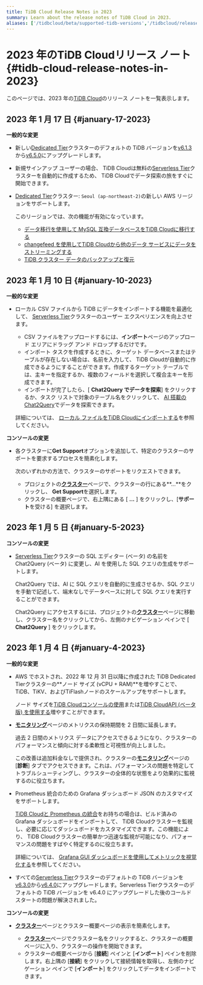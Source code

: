 ```yaml
---
title: TiDB Cloud Release Notes in 2023
summary: Learn about the release notes of TiDB Cloud in 2023.
aliases: ['/tidbcloud/beta/supported-tidb-versions','/tidbcloud/release-notes']
---
```


# 2023 年のTiDB Cloudリリース ノート {#tidb-cloud-release-notes-in-2023}

このページでは、2023 年の[TiDB Cloud](https://www.pingcap.com/tidb-cloud/)のリリース ノートを一覧表示します。

## 2023 年 1 月 17 日 {#january-17-2023}

**一般的な変更**

-   新しい[Dedicated Tier](/tidb-cloud/select-cluster-tier.md#dedicated-tier)クラスターのデフォルトの TiDB バージョンを[v6.1.3](https://docs.pingcap.com/tidb/stable/release-6.1.3)から[v6.5.0](https://docs.pingcap.com/tidb/stable/release-6.5.0)にアップグレードします。

-   新規サインアップ ユーザーの場合、 TiDB Cloudは無料の[Serverless Tier](/tidb-cloud/select-cluster-tier.md#serverless-tier-beta)クラスターを自動的に作成するため、 TiDB Cloudでデータ探索の旅をすぐに開始できます。

-   [Dedicated Tier](/tidb-cloud/select-cluster-tier.md#dedicated-tier)クラスター: `Seoul (ap-northeast-2)`の新しい AWS リージョンをサポートします。

    このリージョンでは、次の機能が有効になっています。

    -   [データ移行を使用して MySQL 互換データベースをTiDB Cloudに移行する](/tidb-cloud/migrate-from-mysql-using-data-migration.md)
    -   [changefeed を使用してTiDB Cloudから他のデータ サービスにデータをストリーミングする](/tidb-cloud/changefeed-overview.md)
    -   [TiDB クラスター データのバックアップと復元](/tidb-cloud/backup-and-restore.md)

## 2023 年 1 月 10 日 {#january-10-2023}

**一般的な変更**

-   ローカル CSV ファイルから TiDB にデータをインポートする機能を最適化して、 [Serverless Tier](/tidb-cloud/select-cluster-tier.md#serverless-tier-beta)クラスターのユーザー エクスペリエンスを向上させます。

    -   CSV ファイルをアップロードするには、**インポート**ページのアップロード エリアにドラッグ アンド ドロップするだけです。
    -   インポート タスクを作成するときに、ターゲット データベースまたはテーブルが存在しない場合は、名前を入力して、 TiDB Cloudが自動的に作成できるようにすることができます。作成するターゲット テーブルでは、主キーを指定するか、複数のフィールドを選択して複合主キーを形成できます。
    -   インポートが完了したら、[ **Chat2Query でデータを探索**] をクリックするか、タスク リストで対象のテーブル名をクリックして、 [AI 搭載の Chat2Query](/tidb-cloud/explore-data-with-chat2query.md)でデータを探索できます。

    詳細については、 [ローカル ファイルをTiDB Cloudにインポートする](/tidb-cloud/tidb-cloud-import-local-files.md)を参照してください。

**コンソールの変更**

-   各クラスターに**Get Support**オプションを追加して、特定のクラスターのサポートを要求するプロセスを簡素化します。

    次のいずれかの方法で、クラスターのサポートをリクエストできます。

    -   プロジェクトの[**クラスター**](https://tidbcloud.com/console/clusters)ページで、クラスターの行にある**...**をクリックし、 <strong>Get Support</strong>を選択します。
    -   クラスターの概要ページで、右上隅にある [ **...** ] をクリックし、[<strong>サポート</strong>を受ける] を選択します。

## 2023 年 1 月 5 日 {#january-5-2023}

**コンソールの変更**

-   [Serverless Tier](/tidb-cloud/select-cluster-tier.md#serverless-tier-beta)クラスターの SQL エディター (ベータ) の名前を Chat2Query (ベータ) に変更し、AI を使用した SQL クエリの生成をサポートします。

    Chat2Query では、AI に SQL クエリを自動的に生成させるか、SQL クエリを手動で記述して、端末なしでデータベースに対して SQL クエリを実行することができます。

    Chat2Query にアクセスするには、プロジェクトの[**クラスター**](https://tidbcloud.com/console/clusters)ページに移動し、クラスター名をクリックしてから、左側のナビゲーション ペインで [ **Chat2Query** ] をクリックします。

## 2023 年 1 月 4 日 {#january-4-2023}

**一般的な変更**

-   AWS でホストされ、2022 年 12 月 31 日以降に作成された TiDB Dedicated Tierクラスターの**ノード サイズ (vCPU + RAM)**を増やすことで、TiDB、TiKV、およびTiFlashノードのスケールアップをサポートします。

    ノード サイズを[TiDB Cloudコンソールの使用](/tidb-cloud/scale-tidb-cluster.md#increase-node-size)または[TiDB CloudAPI (ベータ版) を使用する](https://docs.pingcap.com/tidbcloud/api/v1beta#tag/Cluster/operation/UpdateCluster)増やすことができます。

-   [**モニタリング**](/tidb-cloud/built-in-monitoring.md)ページのメトリクスの保持期間を 2 日間に延長します。

    過去 2 日間のメトリクス データにアクセスできるようになり、クラスターのパフォーマンスと傾向に対する柔軟性と可視性が向上しました。

    この改善は追加料金なしで提供され、クラスターの[**モニタリング**](/tidb-cloud/built-in-monitoring.md)ページの [**診断**] タブでアクセスできます。これは、パフォーマンスの問題を特定してトラブルシューティングし、クラスターの全体的な状態をより効果的に監視するのに役立ちます。

-   Prometheus 統合のための Grafana ダッシュボード JSON のカスタマイズをサポートします。

    [TiDB Cloudと Prometheus の統合](/tidb-cloud/monitor-prometheus-and-grafana-integration.md)をお持ちの場合は、ビルド済みの Grafana ダッシュボードをインポートして、 TiDB Cloudクラスターを監視し、必要に応じてダッシュボードをカスタマイズできます。この機能により、 TiDB Cloudクラスターの簡単かつ迅速な監視が可能になり、パフォーマンスの問題をすばやく特定するのに役立ちます。

    詳細については、 [Grafana GUI ダッシュボードを使用してメトリックを視覚化する](/tidb-cloud/monitor-prometheus-and-grafana-integration.md#step-3-use-grafana-gui-dashboards-to-visualize-the-metrics)を参照してください。

-   すべての[Serverless Tier](/tidb-cloud/select-cluster-tier.md#serverless-tier-beta)クラスターのデフォルトの TiDB バージョンを[v6.3.0](https://docs.pingcap.com/tidb/v6.3/release-6.3.0)から[v6.4.0](https://docs.pingcap.com/tidb/v6.4/release-6.4.0)にアップグレードします。Serverless Tierクラスターのデフォルトの TiDB バージョンを v6.4.0 にアップグレードした後のコールド スタートの問題が解決されました。

**コンソールの変更**

-   [**クラスター**](https://tidbcloud.com/console/clusters)ページとクラスター概要ページの表示を簡素化します。

    -   [**クラスター**](https://tidbcloud.com/console/clusters)ページでクラスター名をクリックすると、クラスターの概要ページに入り、クラスターの操作を開始できます。
    -   クラスターの概要ページから [**接続**] ペインと [<strong>インポート</strong>] ペインを削除します。右上隅の [<strong>接続</strong>] をクリックして接続情報を取得し、左側のナビゲーション ペインで [<strong>インポート</strong>] をクリックしてデータをインポートできます。
